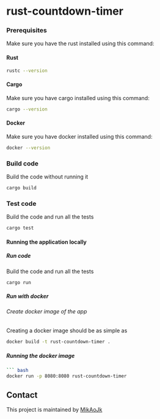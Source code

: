 # rust-countdown-timer

### Prerequisites
Make sure you have the rust installed using this command:
#### Rust
```bash script
rustc --version
```

#### Cargo
Make sure you have cargo installed using this command:
```bash script
cargo --version
```

#### Docker
Make sure you have docker installed using this command:
```bash script
docker --version
```

### Build code
Build the code without running it
```bash script
cargo build
```

### Test code
Build the code and run all the tests
```bash script
cargo test
```

#### Running the application locally
##### Run code
Build the code and run all the tests
```bash script
cargo run
```

##### Run with docker
###### Create docker image of the app
Creating a docker image should be as simple as
``` bash
docker build -t rust-countdown-timer .
```

##### Running the docker image
```bash script
``` bash
docker run -p 8080:8080 rust-countdown-timer
```

## Contact
This project is maintained by [MikAoJk](CODEOWNERS)